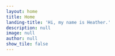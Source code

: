 ```yaml
---
layout: home
title: Home
landing-title: 'Hi, my name is Heather.'
description: null
image: null
author: null
show_tile: false
---
```

